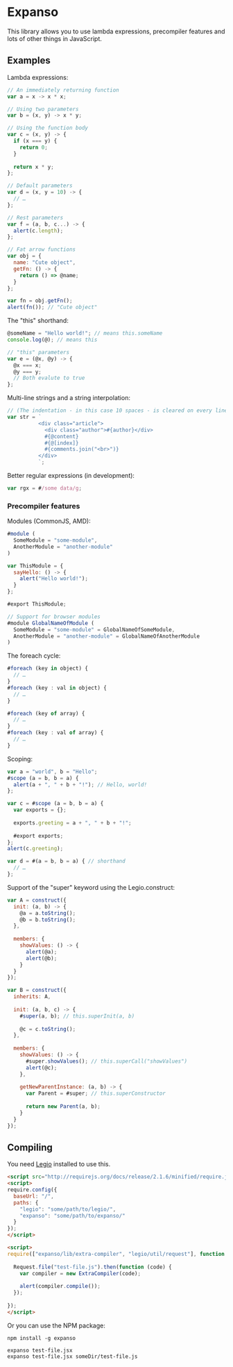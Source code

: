 Expanso
=======

This library allows you to use lambda expressions, precompiler features and lots of other things in JavaScript.

## Examples
Lambda expressions:
```JavaScript
// An immediately returning function
var a = x -> x * x;

// Using two parameters
var b = (x, y) -> x * y;

// Using the function body
var c = (x, y) -> {
  if (x === y) {
    return 0;
  }
  
  return x * y;
};

// Default parameters
var d = (x, y = 10) -> {
  // …
};

// Rest parameters
var f = (a, b, c...) -> {
  alert(c.length);
};

// Fat arrow functions
var obj = {
  name: "Cute object",
  getFn: () -> {
    return () => @name;
  }
};

var fn = obj.getFn();
alert(fn()); // "Cute object"
```

The "this" shorthand:
```JavaScript
@someName = "Hello world!"; // means this.someName
console.log(@); // means this

// "this" parameters
var e = (@x, @y) -> {
  @x === x;
  @y === y;
  // Both evalute to true
};
```

Multi-line strings and a string interpolation:
```JavaScript
// (The indentation - in this case 10 spaces - is cleared on every line)
var str = `
          <div class="article">
            <div class="author">#{author}</div>
            #{@content}
            #{@[index]}
            #{comments.join("<br>")}
          </div>
          `;
```

Better regular expressions (in development):
```JavaScript
var rgx = #/some data/g;
```

### Precompiler features

Modules (CommonJS, AMD):
```JavaScript
#module (
  SomeModule = "some-module",
  AnotherModule = "another-module"
)

var ThisModule = {
  sayHello: () -> {
    alert("Hello world!");
  }
};

#export ThisModule;

// Support for browser modules
#module GlobalNameOfModule (
  SomeModule = "some-module" = GlobalNameOfSomeModule,
  AnotherModule = "another-module" = GlobalNameOfAnotherModule
)
```

The foreach cycle:
```JavaScript
#foreach (key in object) {
  // …
}
#foreach (key : val in object) {
  // …
}

#foreach (key of array) {
  // …
}
#foreach (key : val of array) {
  // …
}
```

Scoping:
```JavaScript
var a = "world", b = "Hello";
#scope (a = b, b = a) {
  alert(a + ", " + b + "!"); // Hello, world!
};

var c = #scope (a = b, b = a) {
  var exports = {};
  
  exports.greeting = a + ", " + b + "!";
  
  #export exports;
};
alert(c.greeting);

var d = #(a = b, b = a) { // shorthand
  // …
};
```

Support of the "super" keyword using the Legio.construct:
```JavaScript
var A = construct({
  init: (a, b) -> {
    @a = a.toString();
    @b = b.toString();
  },
  
  members: {
    showValues: () -> {
      alert(@a);
      alert(@b);
    }
  }
});

var B = construct({
  inherits: A,
  
  init: (a, b, c) -> {
    #super(a, b); // this.superInit(a, b)
    
    @c = c.toString();
  },
  
  members: {
    showValues: () -> {
      #super.showValues(); // this.superCall("showValues")
      alert(@c);
    },
    
    getNewParentInstance: (a, b) -> {
      var Parent = #super; // this.superConstructor
      
      return new Parent(a, b);
    }
  }
});
```

## Compiling
You need [Legio](https://github.com/RadekCZ/Legio) installed to use this.

```HTML
<script src="http://requirejs.org/docs/release/2.1.6/minified/require.js"></script>
<script>
require.config({
  baseUrl: "/",
  paths: {
    "legio": "some/path/to/legio/",
    "expanso": "some/path/to/expanso/"
  }
});
</script>

<script>
require(["expanso/lib/extra-compiler", "legio/util/request"], function (ExtraCompiler, Request) {
  
  Request.file("test-file.js").then(function (code) {
    var compiler = new ExtraCompiler(code);
    
    alert(compiler.compile());
  });
  
});
</script>
```

Or you can use the NPM package:
```
npm install -g expanso

expanso test-file.jsx
expanso test-file.jsx someDir/test-file.js
```
